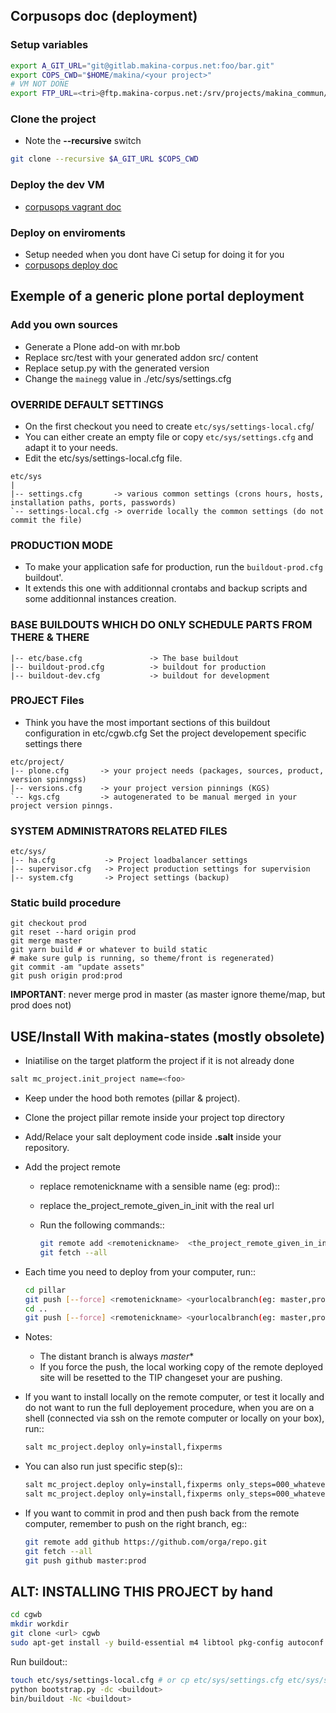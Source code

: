 ## Corpusops doc (deployment)

### Setup variables
```sh
export A_GIT_URL="git@gitlab.makina-corpus.net:foo/bar.git"
export COPS_CWD="$HOME/makina/<your project>"
# VM NOT DONE
export FTP_URL=<tri>@ftp.makina-corpus.net:/srv/projects/makina_commun/data/commun/nobackup/vm_bar/*-*box
```
### Clone the project
- Note the **--recursive** switch
```sh
git clone --recursive $A_GIT_URL $COPS_CWD
```

### Deploy the dev VM
- [corpusops vagrant doc](https://github.com/corpusops/corpusops.bootstrap/blob/master/doc/projects/vagrant.md)

### Deploy on enviroments
- Setup needed when you dont have Ci setup for doing it for you
- [corpusops deploy doc](https://github.com/corpusops/corpusops.bootstrap/blob/master/doc/projects/deploy.md)


## Exemple of a generic plone portal deployment

### Add you own sources
- Generate a Plone add-on with mr.bob
- Replace src/test with your generated addon src/ content
- Replace setup.py with the generated version
- Change the `mainegg` value in ./etc/sys/settings.cfg

### OVERRIDE DEFAULT SETTINGS
- On the first checkout you need to create ``etc/sys/settings-local.cfg``/
- You can either create an empty file or copy ``etc/sys/settings.cfg`` and adapt it to your needs.
- Edit the etc/sys/settings-local.cfg file.
```
etc/sys
|
|-- settings.cfg       -> various common settings (crons hours, hosts, installation paths, ports, passwords)
`-- settings-local.cfg -> override locally the common settings (do not commit the file)
```
### PRODUCTION MODE
- To make your application safe for production, run the ``buildout-prod.cfg`` buildout'.
- It extends this one with additionnal crontabs and backup scripts and some additionnal instances creation.

### BASE BUILDOUTS WHICH DO ONLY SCHEDULE PARTS FROM THERE & THERE
```
|-- etc/base.cfg               -> The base buildout
|-- buildout-prod.cfg          -> buildout for production
|-- buildout-dev.cfg           -> buildout for development
```

### PROJECT Files
- Think you have the most important sections of this buildout configuration in etc/cgwb.cfg
Set the project developement  specific settings there
```
etc/project/
|-- plone.cfg       -> your project needs (packages, sources, product, version spinngss)
|-- versions.cfg    -> your project version pinnings (KGS)
`-- kgs.cfg         -> autogenerated to be manual merged in your project version pinngs.
```

### SYSTEM ADMINISTRATORS RELATED FILES
```
etc/sys/
|-- ha.cfg           -> Project loadbalancer settings
|-- supervisor.cfg   -> Project production settings for supervision
|-- system.cfg       -> Project settings (backup)

```

### Static build procedure
```
git checkout prod
git reset --hard origin prod
git merge master
git yarn build # or whatever to build static
# make sure gulp is running, so theme/front is regenerated)
git commit -am "update assets"
git push origin prod:prod
```

**IMPORTANT**: never merge prod in master (as master ignore theme/map, but prod does not)


## USE/Install With makina-states (mostly obsolete)
- Iniatilise on the target platform the project if it is not already done
```sh
salt mc_project.init_project name=<foo>
```

- Keep under the hood both remotes (pillar & project).
- Clone the project pillar remote inside your project top directory
- Add/Relace your salt deployment code inside **.salt** inside your repository.
- Add the project remote
    - replace remotenickname with a sensible name (eg: prod)::
    - replace the_project_remote_given_in_init with the real url
    - Run the following commands::

        ```sh
        git remote add <remotenickname>  <the_project_remote_given_in_init>
        git fetch --all
        ```

- Each time you need to deploy from your computer, run::
    ```sh
    cd pillar
    git push [--force] <remotenickname> <yourlocalbranch(eg: master,prod,whatever)>:master
    cd ..
    git push [--force] <remotenickname> <yourlocalbranch(eg: master,prod,whatever)>:master
    ```

- Notes:
    - The distant branch is always *master**
    - If you force the push, the local working copy of the remote deployed site
      will be resetted to the TIP changeset your are pushing.

- If you want to install locally on the remote computer, or test it locally and
  do not want to run the full deployement procedure, when you are on a shell
  (connected via ssh on the remote computer or locally on your box), run::
    ```sh
    salt mc_project.deploy only=install,fixperms
    ```
- You can also run just specific step(s)::
    ```sh
    salt mc_project.deploy only=install,fixperms only_steps=000_whatever
    salt mc_project.deploy only=install,fixperms only_steps=000_whatever,001_else
    ```
- If you want to commit in prod and then push back from the remote computer, remember
  to push on the right branch, eg::
    ```sh
    git remote add github https://github.com/orga/repo.git
    git fetch --all
    git push github master:prod
    ```

## ALT: INSTALLING THIS PROJECT  by hand
```sh
cd cgwb
mkdir workdir
git clone <url> cgwb
sudo apt-get install -y build-essential m4 libtool pkg-config autoconf gettext bzip2 groff man-db automake libsigc++-2.0-dev tcl8.5 git libssl-dev libxml2-dev libxslt1-dev libbz2-dev zlib1g-dev python-setuptools python-dev libjpeg62-dev libreadline-dev python-imaging wv poppler-utils libsqlite0-dev libgdbm-dev libdb-dev tcl8.5-dev tcl8.5-dev tcl8.4 tcl8.4-dev tk8.5-dev libsqlite3-dev libcurl4-openssl-dev
```

Run buildout::
```sh
touch etc/sys/settings-local.cfg # or cp etc/sys/settings.cfg etc/sys/settings-local.cfg
python bootstrap.py -dc <buildout>
bin/buildout -Nc <buildout>
```
